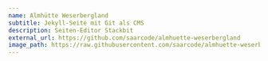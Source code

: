 ```yaml
---
name: Almhütte Weserbergland
subtitle: Jekyll-Seite mit Git als CMS
description: Seiten-Editor Stackbit
external_url: https://github.com/saarcode/almhuette-weserbergland
image_path: https://raw.githubusercontent.com/saarcode/almhuette-weserbergland/main/images/almhuette-weserbergland_1024x631.jpg
---
```

